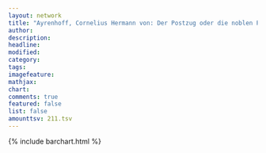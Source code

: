 ```yaml
---
layout: network
title: "Ayrenhoff, Cornelius Hermann von: Der Postzug oder die noblen Passionen (1769)"
author:
description:
headline:
modified:
category:
tags:
imagefeature: 
mathjax: 
chart: 
comments: true
featured: false
list: false
amounttsv: 211.tsv
---
```

{% include barchart.html %}
